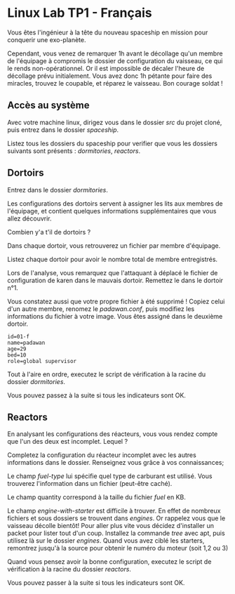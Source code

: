 # Linux Lab TP1 - Français

Vous êtes l'ingénieur à la tête du nouveau spaceship en mission pour conquerir une exo-planète.

Cependant, vous venez de remarquer 1h avant le décollage qu'un membre de l'équipage à compromis le dossier de configuration du vaisseau, ce qui le rends non-opérationnel. Or il est impossible de décaler l'heure de décollage prévu initialement. Vous avez donc 1h pétante pour faire des miracles, trouvez le coupable, et réparez le vaisseau. Bon courage soldat !

## Accès au système

Avec votre machine linux, dirigez vous dans le dossier *src* du projet cloné, puis entrez dans le dossier *spaceship*.

Listez tous les dossiers du spaceship pour verifier que vous les dossiers suivants sont présents : *dormitories*, *reactors*.

## Dortoirs

Entrez dans le dossier *dormitories*.

Les configurations des dortoirs servent à assigner les lits aux membres de l'équipage, et contient quelques informations supplémentaires que vous allez découvrir.

Combien y'a t'il de dortoirs ?

Dans chaque dortoir, vous retrouverez un fichier par membre d'équipage.

Listez chaque dortoir pour avoir le nombre total de membre entregistrés.

Lors de l'analyse, vous remarquez que l'attaquant à déplacé le fichier de configuration de karen dans le mauvais dortoir. Remettez le dans le dortoir n°1.

Vous constatez aussi que votre propre fichier à été supprimé !
Copiez celui d'un autre membre, renomez le *padawan.conf*, puis modifiez les informations du fichier à votre image.
Vous êtes assigné dans le deuxième dortoir.
```
id=01-f
name=padawan
age=29
bed=10
role=global supervisor
```
Tout à l'aire en ordre, executez le script de vérification à la racine du dossier *dormitories*.

Vous pouvez passez à la suite si tous les indicateurs sont OK.

## Reactors

En analysant les configurations des réacteurs, vous vous rendez compte que l'un des deux est incomplet. Lequel ?

Completez la configuration du réacteur incomplet avec les autres informations dans le dossier. Renseignez vous grâce à vos connaissances;


Le champ *fuel-type* lui spécifie quel type de carburant est utilisé. Vous trouverez l'information dans un fichier (peut-être caché).

Le champ quantity correspond à la taille du fichier *fuel* en KB.

Le champ *engine-with-starter* est difficile à trouver. En effet de nombreux fichiers et sous dossiers se trouvent dans *engines*. Or rappelez vous que le vaisseau décolle bientôt! Pour aller plus vite vous décidez d'installer un packet pour lister tout d'un coup. Installez la commande *tree* avec apt, puis utilisez là sur le dossier *engines*.
Quand vous avez ciblé les starters, remontrez jusqu'à la source pour obtenir le numéro du moteur (soit 1,2 ou 3)

Quand vous pensez avoir la bonne configuration, executez le script de vérification à la racine du dossier *reactors*.

Vous pouvez passer à la suite si tous les indicateurs sont OK.
